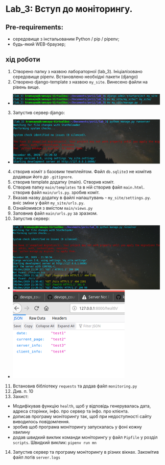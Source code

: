 # Lab_3: Вступ до моніторингу.

## Pre-requirements:
- середовище з інстальованим Python / pip / pipenv;
- будь-який WEB-браузер;

## хід роботи
1. Створено папку з назвою лабораторної (lab_3). Ініціалізовано середовище pipenv. Встановлено необхідні пакети (django)
2. Створено django-template з назвою `my_site`. Винесено файли на рівень вище.
- ![](img/djangoproject.png)
3. Запустив сервер django:
- ![](img/runserver.png)
4. створив коміт з базовим темплейтом. Файл `db.sqlite3` не комітив додавши його до `.gitignore`.
5. створив template додатку (main). Створив коміт.
6. Створив папку `main/templates` та в ній створив файл `main.html`. створив файл `main/urls.py`. зробив коміт.
7. Вказав назву додатку в файлі налаштувань - `my_site/settings.py`. вніс зміни у файл `my_site/urls.py`.
8. Ознайомився з вмістом `main/views.py`
9. Заповнив файл `main/urls.py` за зразком.
10. Запустив сервер:
- ![](img/templated_server.png)
- ![](img/templated_health.png)
11. Встановив бібліотеку `requests` та додав файл `monitoring.py`
12. Див. п. 10
13. Захист:
- Модифікував функцію `health`, щоб у відповідь генерувалась дата, адреса сторінки, інфо. про сервер та інфо. про клієнта.
- дописав програму моніторингу так, щоб при недоступності сайту виводилось повідомлення.
- зробив щоб програма моніторингу запускалась у фоні кожну хвилину
- додав швидкий виклик команди моніторингу у файл `Pipfile` у розділ `scripts`. Швидкий виклик: `pipenv run mn`
14. Запустив сервер та програму моніторингу в різних вікнах. Закомітив файл логів `server.logs`